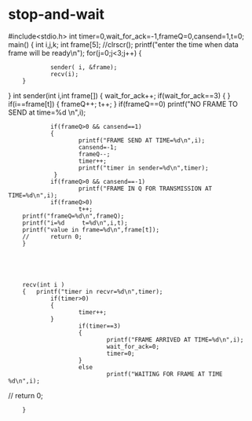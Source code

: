 # stop-and-wait
#include<stdio.h>
int timer=0,wait_for_ack=-1,frameQ=0,cansend=1,t=0;
 main()
{
        int i,j,k;
        int frame[5];
        //clrscr();
        printf("enter the time when data frame will be ready\n");
        for(j=0;j<3;j++)
        {

                sender( i, &frame);
                recv(i);
        }
}
int sender(int i,int frame[])
                {
                        wait_for_ack++;
                        if(wait_for_ack==3)
                        {
                }
                if(i==frame[t])
                {
                        frameQ++;
                        t++;
                }
                if(frameQ==0)
                        printf("NO FRAME TO SEND at time=%d \n",i);

                if(frameQ>0 && cansend==1)
                {
                        printf("FRAME SEND AT TIME=%d\n",i);
                        cansend=-1;
                        frameQ--;
                        timer++;
                        printf("timer in sender=%d\n",timer);
                 }
                if(frameQ>0 && cansend==-1)
                        printf("FRAME IN Q FOR TRANSMISSION AT TIME=%d\n",i);
                if(frameQ>0)
                        t++;
        printf("frameQ=%d\n",frameQ);
        printf("i=%d     t=%d\n",i,t);
        printf("value in frame=%d\n",frame[t]);
        //      return 0;
        }





        recv(int i )
        {   printf("timer in recvr=%d\n",timer);
                if(timer>0)
                {
                        timer++;
                }
                        if(timer==3)
                        {
                                printf("FRAME ARRIVED AT TIME=%d\n",i);
                                wait_for_ack=0;
                                timer=0;
                        }
                        else
                                printf("WAITING FOR FRAME AT TIME %d\n",i);
//                              return 0;

        }
